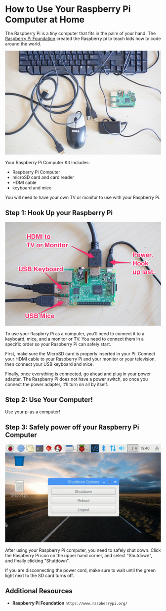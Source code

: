 # How to Use Your Raspberry Pi Computer at Home

The Raspberry Pi is a tiny computer that fits in the palm of your hand. The [Raspberry Pi Foundation](https://www.raspberrypi.org/) created the Raspberry pi to teach kids how to code around the world.

![kit components](images/pi-setup/setup01.jpg)


Your Raspberry Pi Computer Kit Includes:
- Raspberry Pi Computer
- microSD card and card reader
- HDMI cable
- keyboard and mice

You will need to have your own TV or monitor to use with your Raspberry Pi.
## Step 1: Hook Up your Raspberry Pi


![kit components](images/pi-setup/setup02.jpg)


To use your Raspbrry Pi as a computer, you'll need to connect it to a keyboard, mice, and a monitor or TV. You need to connect them in a specific order so your Raspberry Pi can safely start.

First, make sure the MicroSD card is properly inserted in your Pi. Connect your HDMI cable to your Raspberry Pi and your monitor or your television, then connect your USB keyboard and mice.

Finally, once everything is connected, go ahead and plug in your power adapter. The Raspberry Pi does not have a power switch, so once you connect the power adapter, it’ll turn on all by itself.

## Step 2: Use Your Computer!

Use your pi as a computer!

## Step 3: Safely power off your Raspberry Pi Computer

![How to Shut Down Your Pi](images/pi-setup/shutdown.png)

After using your Raspberry Pi computer, you need to safely shut down. Click the Raspberry Pi icon on the upper hand corner, and select "Shutdown", and finally clicking "Shutdown".

If you are disconnecting the power cord, make sure to wait until the green light next to the SD card turns off.


## Additional Resources

- **Raspberry Pi Foundation** `https://www.raspberrypi.org/`





